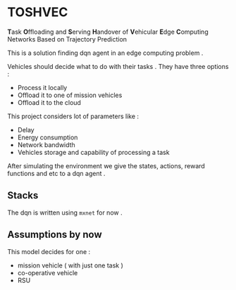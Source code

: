 # TOSHVEC

**T**ask **O**ffloading and **S**erving **H**andover of
**V**ehicular **E**dge **C**omputing Networks
Based on Trajectory Prediction

This is a solution finding dqn agent in an edge computing problem . 

Vehicles should decide what to do with their tasks . They have three options : 
* Process it locally 
* Offload it to one of mission vehicles
* Offload it to the cloud 

This project considers lot of parameters like : 
* Delay
* Energy consumption 
* Network bandwidth
* Vehicles storage and capability of processing a task

After simulating the environment we give the states, actions, reward functions and etc to a dqn agent . 

## Stacks
The dqn is written using `mxnet` for now .

## Assumptions by now 

This model decides for one :
* mission vehicle ( with just one task )
* co-operative vehicle
* RSU
